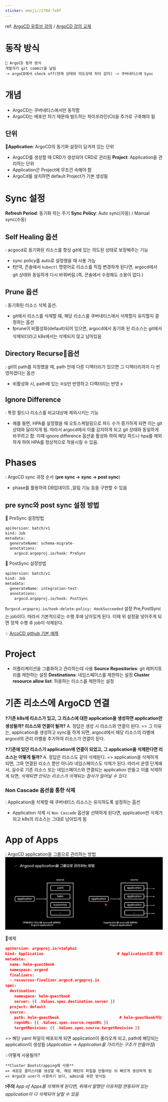```yaml
---
sticker: emoji//270d-fe0f
---
```

ref: [ArgoCD 유튜브 강의](https://www.youtube.com/watch?v=cLgzqc_hwIg&t=23s) / [ArgoCD 강의 교재](https://www.youtube.com/redirect?event=video_description&redir_token=QUFFLUhqbDd2ai1sODFIZW1RM2lyaWNHZXpUMnZDcVNFUXxBQ3Jtc0tsdjlLQ3ZocExCSzZmdlZHc243b1BtY2JHcmw2QmVmV1dWcnA0NEx5Q0RJVzFfejU3TFYtVlRqR0d1QzIySmV1SGtzeVRwUV9BZVVidnFNRnFOSS1OWnJCTkRQVTNRVndlbFdtWTFvUkZkejJXa3FvUQ&q=https%3A%2F%2Fsungwook-choi.gitbook.io%2Fargocd%2F&v=XBcoj3-pjDA)
# 동작 방식
```
🚀 ArgoCD 동작 방식
개발자가 git commit을 날림 
-> argoCD에서 check off(현재 상태와 의도상태 차이 감지) -> 쿠버네티스에 Sync
```

# 개념
- ArgoCD는 쿠버네티스에서만 동작함
- ArgoCD는 배포만 하기 때문에 빌드하는 파이프라인(CI)을 추가로 구축해야 됨

## 단위
**Application**: ArgoCD의 동기화 설정이 담겨져 있는 단위
- ArgoCD를 생성할 때 CRD가 생성되어 CRD로 관리됨
**Project**: Application을 관리하는 단위
- Application은 Project에 무조건 속해야 함
- ArgoCd를 설치하면 default Project가 기본 생성됨

# Sync 설정
**Refresh Period**: 동기화 하는 주기
**Sync Policy**: Auto sync(자동) / Manual sync(수동)
## Self Healing 옵션
: acgocd로 동기화된 리소스를 항상 git에 있는 의도된 상태로 보장해주는 기능
- sync policy를 auto로 설정했을 때 사용 가능
- ❗만약, 콘솔에서 `kubectl` 명령어로 리소스를 직접 변경하게 된다면, argocd에서 git 상태와 동일하게 다시 바꿔버림.(즉, 콘솔에서 수정해도 소용이 없다.)
## Prune 옵션
: 동기화된 리소스 삭제 옵션.
- git에서 리소스를 삭제할 떄, 해당 리소스를 쿠버네티스에서 삭제할지 유지할지 결정하는 옵션
- ❗prune이 비활성화(default)되어 있으면, argocd에서 동기화 된 리소스는 git에서 삭제되더라고 k8s에서는 삭제되지 않고 남아있음
## Directory Recurse옵션
: git의 path를 지정했을 때, path 안에 다른 디렉터리가 있으면 그 디렉터리까지 다 반영하겠다는 옵션
- 비활성화 시, path에 있는 `파일`만 반영하고 디렉터리는 반영 x
## Ignore Difference 
: 특정 필드나 리소스를 비교대상에 제외시키는 기능
- 예를 들면, HPA를 설정했을 때 오토스케일링으로 파드 수가 증가하게 되면 이는 git 상태와 달라지게 됨. 따라서 argocd에서 이를 감지하게 되고 git 상태와 동일하게 바꾸려고 함. 이때 ignore difference 옵션을 활성화 하여 해당 파드나 hpa를 제외하게 하여 HPA를 정상적으로 적용시킬 수 있음.

# Phases
: ArgoCD sync 과정 순서 (**pre sync -> sync -> post sync**)
- phase를 활용하여 DB업데이트 ,알림 기능 등을 구현할 수 있음
## pre sync와 post sync 설정 방법
📌 PreSync 설정방법
```
apiVersion: batch/v1
kind: Job
metadata:
  generateName: schema-migrate-
  annotations:
    argocd.argoproj.io/hook: PreSync
```

📌 PostSync 설정방법
```
apiVersion: batch/v1
kind: Job
metadata:
  generateName: integration-test-
  annotations:
    argocd.argoproj.io/hook: PostSync
```

❗`argocd.argoproj.io/hook-delete-policy: HookSucceeded` 설정
	Pre,PostSync는 job이다. 따라서 기본적으로는 수행 후에 남아있게 된다. 이때 위 설정을 넣어주게 되면 정책 수행 후 job이 삭제된다.

💡 [ArcoCD github 기본 예제](https://github.com/argoproj/argocd-example-apps)

# Project
- 어플리케이션을 그룹화하고 관리하는데 사용
**Source Repositories**: git 레퍼지토리를 제한하는 설정
**Destinations**: 네임스페이스를 제한하는 설정
**Cluster resource allow list**: 허용하는 리소스를 제한하는 설정

# 기존 리소스에 ArgoCD 연결

❓**기존 k8s에 리소스가 있고, 그 리소스에 대한 application을 생성하면 application만 생성될까? 리소스와 연결이 될까?**
A. 정답은 생성 시 리소스와 연결이 된다.
=> 그 이유는, application을 생성하고 sync를 하게 되면, argocd에서 해당 리소스의 라벨에 argocd의 관리 라벨을 추가하여 리소스가 연결이 된다.

❓**기존에 있던 리소스가 application에 연결이 되었고, 그 application을 삭제한다면 리소스는 어떻게 될까?**
A. 정답은 리소스도 같이 삭제된다.
=> application을 삭제하게 되면, 그와 연결된 리소스 뿐만 아니라 네임스페이스도 삭제가 된다. 따라서 운영 단계에서, 실수로 기존 리소스 또는 네임스페이스와 연결되는 application 만들고 이를 삭제하게 되면, *삭제되면 안되는 리소스가 삭제되는 참사가 일어날 수 있다.*

### Non Cascade 옵션을 통한 삭제
: Application을 삭제할 때 쿠버네티스 리소스는 유지하도록 설정하는 옵션
- Application 삭제 시 `Non Cascade` 옵션을 선택하게 된다면, application만 삭제가 되고 k8s의 리소스는 그대로 남아있게 됨

#  App of Apps
: ArgoCD application을 그룹으로 관리하는 방법
![Pasted image 20250314161246](images/Pasted%20image%2020250314161246.png)

📌예제
```json
apiVersion: argoproj.io/v1alpha1
kind: Application                                 # Application으로 정의되어 있음
metadata:
  name: helm-guestbook
  namespace: argocd
  finalizers:
  - resources-finalizer.argocd.argoproj.io
spec:
  destination:
    namespace: helm-guestbook
    server: {{ .Values.spec.destination.server }}
  project: default
  source:
    path: helm-guestbook                           # helm-guestbook라는 디렉터리는 k8s의 리소스가 정의되어 있음
    repoURL: {{ .Values.spec.source.repoURL }}
    targetRevision: {{ .Values.spec.source.targetRevision }}
```
=> 해당 yaml 파일이 배포되게 되면 application이 올라오게 되고,  path에 해당되는 application이 생성됨
(*Application -> Application을 가리키는 구조가 만들어짐*)

💡어떻게 사용될까?
```
**Cluster Bootstrapping에 사용**
=> 새로운 클러스터를 생성할 때, 해당 패턴의 파일을 만들어둔 뒤 빠르게 생성하게 됨
=> ArgoCD user가 사용하기 보다, admin을 위한 방식임
```

❗**주의**
*App of Apps를 삭제하게 된다면, 위에서 말했던 이유처럼 연동되어 있는 application이 다 삭제되어 날릴 수 있음*


